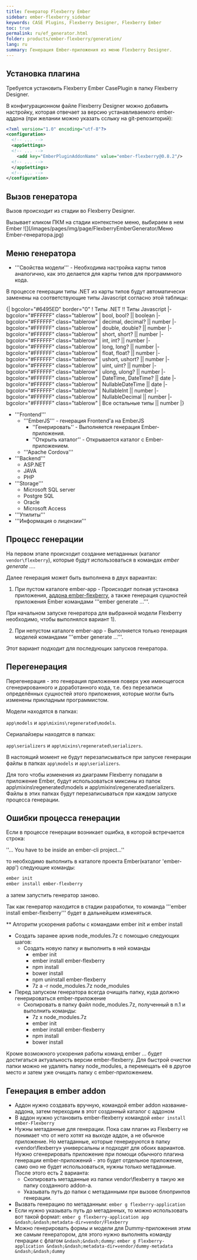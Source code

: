 ```yaml
---
title: Генератор Flexberry Ember
sidebar: ember-flexberry_sidebar
keywords: CASE Plugins, Flexberry Designer, Flexberry Ember
toc: true
permalink: ru/ef_generator.html
folder: products/ember-flexberry/generation/
lang: ru
summary: Генерация Ember-приложения из меню Flexberry Designer.
---
```


## Установка плагина

Требуется установить Flexberry Ember CasePlugin в папку Flexberry Designer.

В конфигурационном файле Flexberry Designer можно добавить настройку, которая отвечает за версию устанавливаемого ember-аддона (при желании можно указать сслыку на git-репозиторий):

```xml
<?xml version="1.0" encoding="utf-8"?>
<configuration>
  <!-- ... -->
  <appSettings>
  <!-- ... -->
    <add key="EmberPluginAddonName" value="ember-flexberry@0.8.2"/>
  <!-- ... -->
  </appSettings>
  <!-- ... -->
</configuration>
```


## Вызов генератора
Вызов происходит из стадии во Flexberry Designer.

Вызывает кликом ПКМ на стадии контекстное меню, выбираем в нем Ember
![](/images/pages/img/page/FlexberryEmberGenerator/Меню Ember-генератора.jpg)

## Меню генератора

* '''Свойства модели''' - Необходима настройка карты типов аналогично, как это делается для карты типов для программного кода.

В процессе генерации типы .NET из карты типов будут автоматически заменены на соответствующие типы Javascript согласно этой таблицы:

{| bgcolor="#6495ED" border="0"
! Типы .NET !! Типы Javascript
|- bgcolor="#FFFFFF" class="tablerow"
| bool, bool? || boolean
|- bgcolor="#FFFFFF" class="tablerow"
| decimal, decimal? || number
|- bgcolor="#FFFFFF" class="tablerow"
| double, double? || number
|- bgcolor="#FFFFFF" class="tablerow"
| short, short? || number
|- bgcolor="#FFFFFF" class="tablerow"
| int, int? || number
|- bgcolor="#FFFFFF" class="tablerow"
| long, long? || number
|- bgcolor="#FFFFFF" class="tablerow"
| float, float? || number
|- bgcolor="#FFFFFF" class="tablerow"
| ushort, ushort? || number
|- bgcolor="#FFFFFF" class="tablerow"
| uint, uint? || number
|- bgcolor="#FFFFFF" class="tablerow"
| ulong, ulong? || number
|- bgcolor="#FFFFFF" class="tablerow"
| DateTime, DateTime? || date
|- bgcolor="#FFFFFF" class="tablerow"
| NullableDateTime || date
|- bgcolor="#FFFFFF" class="tablerow"
| NullableInt || number
|- bgcolor="#FFFFFF" class="tablerow"
| NullableDecimal || number
|- bgcolor="#FFFFFF" class="tablerow"
| Все остальные типы || number
|}


* '''Frontend'''
  * '''EmberJS''' - генерация Frontend'a на EmberJS
    * ''Генерировать'' - Выполняется генерация Ember-приложения.
    * ''Открыть каталог'' - Открывается каталог с Ember-приложением.
  * '''Apache Cordova''' 
* '''Backend'''
  * ASP.NET
  * JAVA
  * PHP
* '''Storage'''
  * Microsoft SQL server
  * Postgre SQL
  * Oracle
  * Microsoft Access
* '''Утилиты'''
* '''Информация о лицензии'''

## Процесс генерации

На первом этапе происходит создание метаданных (каталог `vendor\flexberry`), которые будут использоваться в командах *ember generate ...*.

Далее генерация может быть выполнена в двух вариантах:

1) При пустом каталоге ember-app - Происходит полная установка приложения, [аддона ember-flexberry](https://github.com/Flexberry/ember-flexberry), а также генерация сущностей приложения Ember командами '''ember generate ...'''.

При начальном запуске генератора для выбранной модели Flexberry необходимо, чтобы выполнялся вариант 1).

2) При непустом каталоге ember-app - Выполняется только генерация моделей командами '''ember generate ...'''.

Этот вариант подходит для последующих запусков генератора.

## Перегенерация

Перегенерация - это генерация приложения поверх уже имеющегося сгенерированного и доработанного кода, т.е. без перезаписи определённых сущностей этого приложения, которые могли быть изменены прикладным программистом.

Модели находятся в папках:

`app\models` и `app\mixins\regenerated\models`.

Сериалайзеры находятся в папках:

`app\serializers` и `app\mixins\regenerated\serializers`.

В настоящий момент не будут перезаписываться при запуске генерации файлы в папках `app\models` и `app\serializers`.

Для того чтобы изменения из диаграмм Flexberry попадали в приложение Ember, будут использоваться миксины из папок app\mixins\regenerated\models и app\mixins\regenerated\serializers. Файлы в этих папках будут перезаписываться при каждом запуске процесса генерации.


## Ошибки процесса генерации

Если в процессе генерации возникает ошибка, в которой встречается строка:


''... You have to be inside an ember-cli project...''


то необходимо выполнить в каталоге проекта Ember(каталог 'ember-app') следующие команды:

```bash
ember init
ember install ember-flexberry
```

а затем запустить генератор заново.

Так как генератор находится в стадии разработки, то команда '''ember install ember-flexberry''' будет в дальнейшем изменяться.

** Алгоритм ускорения работы с командами ember init и ember install

* Создать заранее архив node_modules.7z с помощью следующих шагов:
  * Создать новую папку и выполнить в ней команды
    * ember init
    * ember install ember-flexberry
    * npm install
    * bower install
    * npm uninstall ember-flexberry
    * 7z a -r node_modules.7z node_modules
* Перед запуском генератора всегда очищать папку, куда должно генерироваться ember-приложение
  * Скопировать в папку файл node_modules.7z, полученный в п.1 и выполнить команды:
    * 7z x node_modules.7z
    * ember init
    * ember install ember-flexberry
    * npm install
    * bower install

Кроме возможного ускорения работы команд ember ... будет достигаться актуальность версии ember-flexberry.
Для быстрой очистки папки можно не удалять папку node_modules, а перемещать её в другое место и затем уже очищать папку с ember-приложением.

## Генерация в ember addon

* Аддон нужно создавать вручную, командой ember addon название-аддона, затем переходим в этот созданный каталог с аддоном
* В аддон нужно установить ember-flexberry командой `ember install ember-Flexberry`
* Нужны метаданные для генерации. Пока сам плагин из Flexberry не понимает что от него хотят на выходе аддон, а не обычное приложение. Но метаданные, которые генерируются в папку «vendor\flexberry» универсальны и подходят для обоих вариантов. Нужно сгенерировать приложение при помощи обычного плагина генерации ember-приложений - это будет отдельное приложение, само оно не будет использоваться, нужны только метаданные. После этого есть 2 варианта:
  * Скопировать метаданные из папки vendor\flexberry в такую же папку созданного addon-а.
  * Указывать путь до папки с метаданными при вызове блюпринтов генерации.
* Вызвать генерацию по метаданным: `ember g flexberry-application`
* Если нужно указывать путь до метаданных, то можно использовать вот такой формат: `ember g flexberry-application app &ndash;&ndash;metadata-dir=vendor/Flexberry`
* Можно генерировать формы и модели для Dummy-приложения этим же самым генератором, для этого нужно выполнять команду генрации с флагом `&ndash;&ndash;dummy`: `ember g Flexberry-application &ndash;&ndash;metadata-dir=vendor/dummy-metadata &ndash;&ndash;dummy`

